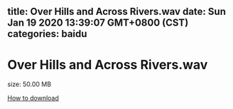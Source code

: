 
title: Over Hills and Across Rivers.wav
date: Sun Jan 19 2020 13:39:07 GMT+0800 (CST)    
categories: baidu
---

# Over Hills and Across Rivers.wav
size: 50.00 MB
 
 

[How to download](https://bpcam.bemobtrk.com/go/2ceec3aa-1ca2-46d6-b9ff-aaa5c184517c?jno=2595)